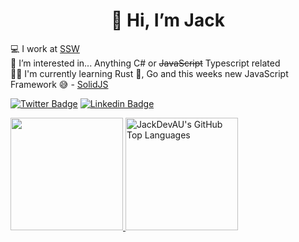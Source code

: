 <h1 align="center">👋 Hi, I’m Jack</h1>

<p align="center">
  
💻 I work at [SSW](https://www.ssw.com.au/people/jack-pettit) <br />
👀 I’m interested in... Anything C# or ~~JavaScript~~ Typescript related <br />
👨‍🎓 I'm currently learning Rust 🦀, Go and this weeks new JavaScript Framework 😅 - [SolidJS](https://github.com/solidjs/solid)

[![Twitter Badge](https://img.shields.io/badge/-@SSWJackPettit-1ca0f1?style=flat-square&labelColor=1ca0f1&logo=twitter&logoColor=white&link=https://twitter.com/SSWJackPettit)](https://twitter.com/SSWJackPettit)
[![Linkedin Badge](https://img.shields.io/badge/-JackPettit-blue?style=flat-square&logo=Linkedin&logoColor=white&link=https://www.linkedin.com/in/jack-pettit-52a916176/)](https://www.linkedin.com/in/jack-pettit-52a916176/)

</p>

<a href="https://github.com/JackDevAU">
  <img height="180em" src="https://github-readme-stats.vercel.app/api?username=JackDevAU&show_icons=true&theme=github_dark&count_private=true" />
  <img height="180em" src="https://github-readme-stats.vercel.app/api/top-langs/?username=JackDevAU&theme=github_dark&layout=compact" 
    alt="JackDevAU's GitHub Top Languages" />
</a>

<!-- [<img width="100%" alt="Metrics" src="/general.svg">](#) -->

